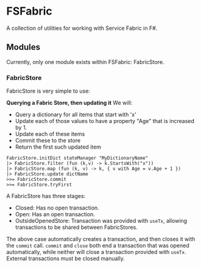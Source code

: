 # FSFabric
A collection of utilities for working with Service Fabric in F#.

## Modules

Currently, only one module exists within FSFabric: FabricStore.

### FabricStore

FabricStore is very simple to use:

**Querying a Fabric Store, then updating it**
We will:
* Query a dictionary for all items that start with 'x'
* Update each of those values to have a property "Age" that is increased by 1.
* Update each of these items
* Commit these to the store
* Return the first such updated item

```f#
FabricStore.initDict stateManager "MyDictionaryName"
|> FabricStore.filter (fun (k,v) -> k.StartsWith("x"))
|> FabricStore.map (fun (k, v) -> k, { v with Age = v.Age + 1 })
|> FabricStore.update dictName
>>= FabricStore.commit
>>= FabricStore.tryFirst
```

A FabricStore has three stages:

* Closed: Has no open transaction.
* Open: Has an open transaction.
* OutsideOpenedStore: Transaction was provided with `useTx`, allowing transactions to be shared between FabricStores.

The above case automatically creates a transaction, and then closes it with the `commit` call. `commit` and `close` both end a transaction that was opened automatically, while neither will close a transaction provided with `useTx`. External transactions must be closed manually.
